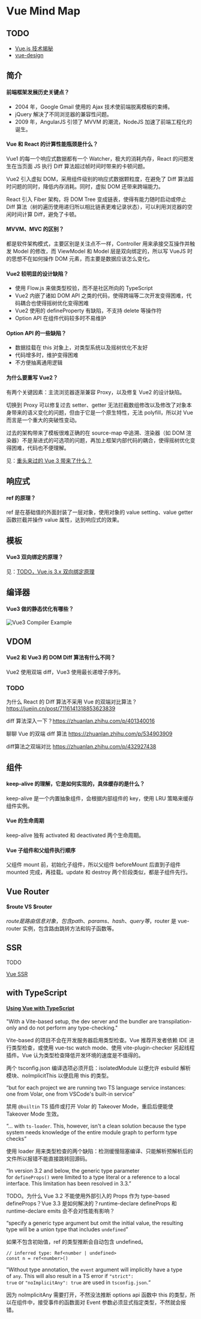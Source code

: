 # Vue Mind Map



## TODO

* [Vue.js 技术揭秘](https://www.zhihu.com/question/390956688/answer/1184696066)
* [vue-design](https://github.com/HcySunYang/vue-design/blob/elegant/docs/art/1start-learn)

## 简介
 
#### 前端框架发展历史关键点？

* 2004 年，Google Gmail 使用的 Ajax 技术使前端脱离模板的束缚。
* jQuery 解决了不同浏览器的兼容性问题。
* 2009 年，AngularJS 引领了 MVVM 的潮流，NodeJS 加速了前端工程化的诞生。

#### Vue 和 React 的计算性能瓶颈是什么？

Vue1 的每一个响应式数据都有一个 Watcher，极大的消耗内存，React 的问题发生在当页面 JS 执行 Diff 算法超过帧时间时带来的卡顿问题。

Vue2 引入虚拟 DOM，采用组件级别的响应式数据颗粒度，在避免了 Diff 算法超时问题的同时，降低内存消耗。同时，虚拟 DOM 还带来跨端能力。

React 引入 Fiber 架构，将 DOM Tree 变成链表，使得有能力随时启动或停止 Diff 算法（树的遍历使用递归所以相比链表更难记录状态），可以利用浏览器的空闲时间计算 Diff，避免了卡顿。

#### MVVM、MVC 的区别？

都是软件架构模式，主要区别是关注点不一样，Controller 用来承接交互操作并触发 Model 的修改，而 ViewModel 和 Model 层是双向绑定的，所以写 VueJS 时的思想不在如何操作 DOM 元素，而主要是数据应该怎么变化。

#### Vue2 较明显的设计缺陷？

* 使用 Flow.js 来做类型校验，而不是社区所向的 TypeScript
* Vue2 内嵌了诸如 DOM API 之类的代码，使得跨端等二次开发变得困难，代码耦合也使得摇树优化变得困难
* Vue2 使用的 defineProperty 有缺陷，不支持 delete 等操作符
* Option API 在组件代码较多时不易维护

#### Option API 的一些缺陷？

* 数据挂载在 this 对象上，对类型系统以及摇树优化不友好
* 代码增多时，维护变得困难
* 不方便抽离通用逻辑

#### 为什么要重写 Vue2？

有两个关键因素：主流浏览器逐渐兼容 Proxy，以及修复 Vue2 的设计缺陷。

切换到 Proxy 可以修复过去 setter、getter 无法拦截数组修改以及修改了对象本身带来的语义变化的问题，但由于它是一个原生特性，无法 polyfill，所以对 Vue 而言是一个重大的突破性变动。

过去的架构带来了模板很难正确的在 source-map 中追溯、渲染器（如 DOM 渲染器）不是渐进式的可选项的问题，再加上框架内部代码的耦合，使得摇树优化变得困难，代码也不便理解。

见：[重头来过的 Vue 3 带来了什么？](https://zhuanlan.zhihu.com/p/147022323)

## 响应式

#### ref 的原理？

ref 是在基础值的外面封装了一层对象，使用对象的 value setting、value getter 函数拦截并操作 value 属性，达到响应式的效果。

## 模板

#### Vue3 双向绑定的原理？

见：[TODO，Vue.js 3.x 双向绑定原理](https://segmentfault.com/a/1190000041716718)

## 编译器

#### Vue3 做的静态优化有哪些？

![Vue3 Compiler Example](https://mgear-image.oss-cn-shanghai.aliyuncs.com/image/other/20220628022452.png)

## VDOM

#### Vue2 和 Vue3 的 DOM Diff 算法有什么不同？

Vue2 使用双端 diff，Vue3 使用最长递增子序列。

### TODO

为什么 React 的 Diff 算法不采用 Vue 的双端对比算法？https://juejin.cn/post/7116141318853623839

diff 算法深入一下？https://zhuanlan.zhihu.com/p/401340016

聊聊 Vue 的双端 diff 算法 https://zhuanlan.zhihu.com/p/534903909

diff算法之双端对比 https://zhuanlan.zhihu.com/p/432927438

## 组件

#### keep-alive 的理解，它是如何实现的，具体缓存的是什么？

keep-alive 是一个内置抽象组件，会根据内部组件的 key，使用 LRU 策略来缓存组件实例。

#### Vue 的生命周期

keep-alive 独有 activated 和 deactivated 两个生命周期。

#### Vue 子组件和父组件执行顺序

父组件 mount 前，初始化子组件，所以父组件 beforeMount 后直到子组件 mounted 完成，再挂载。update 和 destroy 两个阶段类似，都是子组件先行。

## Vue Router

#### \$route VS \$router

$route 是路由信息对象，包含 path、params、hash、query 等，$router 是 vue-router 实例，包含路由跳转方法和钩子函数等。

## SSR

TODO

[Vue SSR](https://vuejs.org/guide/scaling-up/ssr.html)

## with TypeScript

#### [Using Vue with TypeScript](https://vuejs.org/guide/typescript/overview.html)

"With a Vite-based setup, the dev server and the bundler are transpilation-only and do not perform any type-checking."

Vite-based 的项目不会在开发服务器启用类型检查。Vue 推荐开发者依赖 IDE 进行类型检查，或使用 vue-tsc watch mode、使用 vite-plugin-checker 另起线程插件。Vue 认为类型检查降低开发环境的速度是不值得的。

两个 tsconfig.json 编译选项必须开启：isolatedModule 以便允许 esbuild 解析模块、noImplicitThis 以便启用 this 的类型。

“but for each project we are running two TS language service instances: one from Volar, one from VSCode's built-in service”

禁用 `@builtin` TS 插件或打开 Volar 的 Takeover Mode，重启后便能使 Takeover Mode 生效。

“... with `ts-loader`. This, however, isn't a clean solution because the type system needs knowledge of the entire module graph to perform type checks”

使用 loader 用来类型检查的两个缺陷：检测缓慢阻塞编译、只能解析预解析后的文件所以报错不能直接跳转回源码。

“In version 3.2 and below, the generic type parameter for `defineProps()` were limited to a type literal or a reference to a local interface. This limitation has been resolved in 3.3.”

TODO。为什么 Vue 3.2 不能使用外部引入的 Props 作为 type-based defineProps？Vue 3.3 是如何解决的？runtime-declare defineProps 和 runtime-declare emits 会不会对性能有影响？

“specify a generic type argument but omit the initial value, the resulting type will be a union type that includes `undefined`”

如果不包含初始值，ref 的类型推断会自动包含 undefined。

```vue
// inferred type: Ref<number | undefined>
const n = ref<number>()
```

”Without type annotation, the `event` argument will implicitly have a type of `any`. This will also result in a TS error if `"strict": true` or `"noImplicitAny": true` are used in `tsconfig.json`.“

因为 noImplicitAny 需要打开，不然没法推断 options api 函数中 this 的类型，所以在组件中，接受事件的函数面对 Event 参数必须显式指定类型，不然就会报错。
